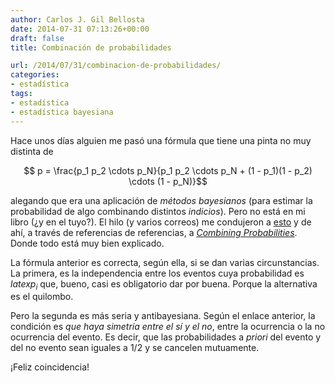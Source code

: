 ```yaml
---
author: Carlos J. Gil Bellosta
date: 2014-07-31 07:13:26+00:00
draft: false
title: Combinación de probabilidades

url: /2014/07/31/combinacion-de-probabilidades/
categories:
- estadística
tags:
- estadística
- estadística bayesiana
---
```


Hace unos días alguien me pasó una fórmula que tiene una pinta no muy distinta de

$$ p = \frac{p_1 p_2 \cdots p_N}{p_1 p_2 \cdots p_N + (1 - p_1)(1 - p_2) \cdots (1 - p_N)}$$

alegando que era una aplicación de _métodos bayesianos_ (para estimar la probabilidad de algo combinando distintos _indicios_). Pero no está en mi libro (¿y en el tuyo?). El hilo (y varios correos) me condujeron a [esto](http://en.wikipedia.org/wiki/Bayesian_spam_filtering#Combining_individual_probabilities) y de ahí, a través de referencias de referencias, a [_Combining Probabilities_](http://www.mathpages.com/home/kmath267.htm). Donde todo está muy bien explicado.

La fórmula anterior es correcta, según ella, si se dan varias circunstancias. La primera, es la independencia entre los eventos cuya probabilidad es $latex p_i$ que, bueno, casi es obligatorio dar por buena. Porque la alternativa es el quilombo.

Pero la segunda es más seria y antibayesiana. Según el enlace anterior, la condición es _que haya simetría entre el sí y el no_, entre la ocurrencia o la no ocurrencia del evento. Es decir, que las probabilidades a _priori_ del evento y del no evento sean iguales a 1/2 y se cancelen mutuamente.

¡Feliz coincidencia!
